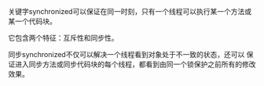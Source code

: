 关键字synchronized可以保证在同一时刻，只有一个线程可以执行某一个方法或某一个代码块。

它包含两个特征：互斥性和同步性。

同步synchronized不仅可以解决一个线程看到对象处于不一致的状态，还可以
保证进入同步方法或同步代码块的每个线程，都看到由同一个锁保护之前所有的修改效果。